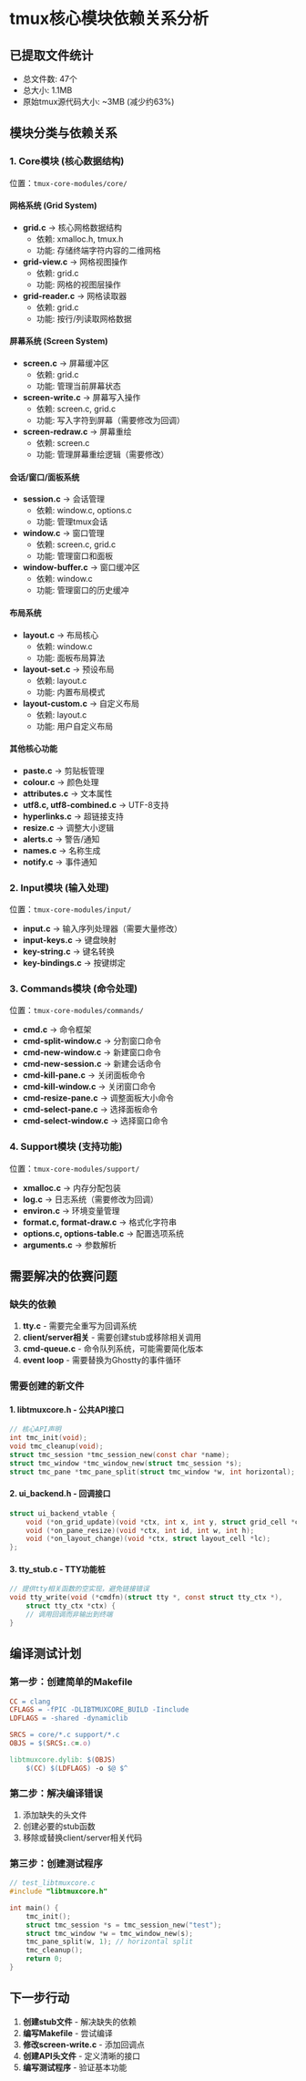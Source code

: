 # tmux核心模块依赖关系分析

## 已提取文件统计
- 总文件数: 47个
- 总大小: 1.1MB
- 原始tmux源代码大小: ~3MB (减少约63%)

## 模块分类与依赖关系

### 1. Core模块 (核心数据结构)
位置：`tmux-core-modules/core/`

#### 网格系统 (Grid System)
- **grid.c** → 核心网格数据结构
  - 依赖: xmalloc.h, tmux.h
  - 功能: 存储终端字符内容的二维网格
- **grid-view.c** → 网格视图操作
  - 依赖: grid.c
  - 功能: 网格的视图层操作
- **grid-reader.c** → 网格读取器
  - 依赖: grid.c
  - 功能: 按行/列读取网格数据

#### 屏幕系统 (Screen System)
- **screen.c** → 屏幕缓冲区
  - 依赖: grid.c
  - 功能: 管理当前屏幕状态
- **screen-write.c** → 屏幕写入操作
  - 依赖: screen.c, grid.c
  - 功能: 写入字符到屏幕（需要修改为回调）
- **screen-redraw.c** → 屏幕重绘
  - 依赖: screen.c
  - 功能: 管理屏幕重绘逻辑（需要修改）

#### 会话/窗口/面板系统
- **session.c** → 会话管理
  - 依赖: window.c, options.c
  - 功能: 管理tmux会话
- **window.c** → 窗口管理
  - 依赖: screen.c, grid.c
  - 功能: 管理窗口和面板
- **window-buffer.c** → 窗口缓冲区
  - 依赖: window.c
  - 功能: 管理窗口的历史缓冲

#### 布局系统
- **layout.c** → 布局核心
  - 依赖: window.c
  - 功能: 面板布局算法
- **layout-set.c** → 预设布局
  - 依赖: layout.c
  - 功能: 内置布局模式
- **layout-custom.c** → 自定义布局
  - 依赖: layout.c
  - 功能: 用户自定义布局

#### 其他核心功能
- **paste.c** → 剪贴板管理
- **colour.c** → 颜色处理
- **attributes.c** → 文本属性
- **utf8.c, utf8-combined.c** → UTF-8支持
- **hyperlinks.c** → 超链接支持
- **resize.c** → 调整大小逻辑
- **alerts.c** → 警告/通知
- **names.c** → 名称生成
- **notify.c** → 事件通知

### 2. Input模块 (输入处理)
位置：`tmux-core-modules/input/`

- **input.c** → 输入序列处理器（需要大量修改）
- **input-keys.c** → 键盘映射
- **key-string.c** → 键名转换
- **key-bindings.c** → 按键绑定

### 3. Commands模块 (命令处理)
位置：`tmux-core-modules/commands/`

- **cmd.c** → 命令框架
- **cmd-split-window.c** → 分割窗口命令
- **cmd-new-window.c** → 新建窗口命令
- **cmd-new-session.c** → 新建会话命令
- **cmd-kill-pane.c** → 关闭面板命令
- **cmd-kill-window.c** → 关闭窗口命令
- **cmd-resize-pane.c** → 调整面板大小命令
- **cmd-select-pane.c** → 选择面板命令
- **cmd-select-window.c** → 选择窗口命令

### 4. Support模块 (支持功能)
位置：`tmux-core-modules/support/`

- **xmalloc.c** → 内存分配包装
- **log.c** → 日志系统（需要修改为回调）
- **environ.c** → 环境变量管理
- **format.c, format-draw.c** → 格式化字符串
- **options.c, options-table.c** → 配置选项系统
- **arguments.c** → 参数解析

## 需要解决的依赛问题

### 缺失的依赖
1. **tty.c** - 需要完全重写为回调系统
2. **client/server相关** - 需要创建stub或移除相关调用
3. **cmd-queue.c** - 命令队列系统，可能需要简化版本
4. **event loop** - 需要替换为Ghostty的事件循环

### 需要创建的新文件

#### 1. libtmuxcore.h - 公共API接口
```c
// 核心API声明
int tmc_init(void);
void tmc_cleanup(void);
struct tmc_session *tmc_session_new(const char *name);
struct tmc_window *tmc_window_new(struct tmc_session *s);
struct tmc_pane *tmc_pane_split(struct tmc_window *w, int horizontal);
```

#### 2. ui_backend.h - 回调接口
```c
struct ui_backend_vtable {
    void (*on_grid_update)(void *ctx, int x, int y, struct grid_cell *cell);
    void (*on_pane_resize)(void *ctx, int id, int w, int h);
    void (*on_layout_change)(void *ctx, struct layout_cell *lc);
};
```

#### 3. tty_stub.c - TTY功能桩
```c
// 提供tty相关函数的空实现，避免链接错误
void tty_write(void (*cmdfn)(struct tty *, const struct tty_ctx *),
    struct tty_ctx *ctx) {
    // 调用回调而非输出到终端
}
```

## 编译测试计划

### 第一步：创建简单的Makefile
```makefile
CC = clang
CFLAGS = -fPIC -DLIBTMUXCORE_BUILD -Iinclude
LDFLAGS = -shared -dynamiclib

SRCS = core/*.c support/*.c
OBJS = $(SRCS:.c=.o)

libtmuxcore.dylib: $(OBJS)
    $(CC) $(LDFLAGS) -o $@ $^
```

### 第二步：解决编译错误
1. 添加缺失的头文件
2. 创建必要的stub函数
3. 移除或替换client/server相关代码

### 第三步：创建测试程序
```c
// test_libtmuxcore.c
#include "libtmuxcore.h"

int main() {
    tmc_init();
    struct tmc_session *s = tmc_session_new("test");
    struct tmc_window *w = tmc_window_new(s);
    tmc_pane_split(w, 1); // horizontal split
    tmc_cleanup();
    return 0;
}
```

## 下一步行动

1. **创建stub文件** - 解决缺失的依赖
2. **编写Makefile** - 尝试编译
3. **修改screen-write.c** - 添加回调点
4. **创建API头文件** - 定义清晰的接口
5. **编写测试程序** - 验证基本功能